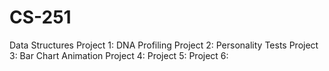 # CS-251
Data Structures
Project 1: DNA Profiling
Project 2: Personality Tests
Project 3: Bar Chart Animation
Project 4:
Project 5:
Project 6:
